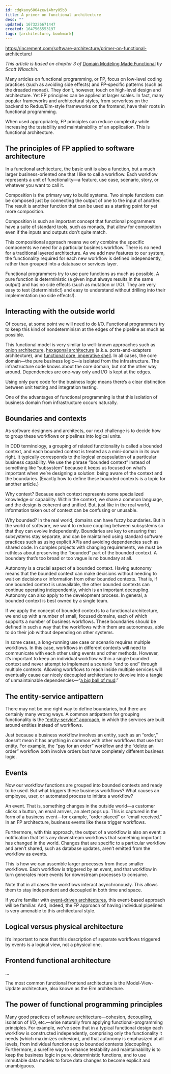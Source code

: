 ```yaml
---
id: cdgkaoy6064zew14hry05b3
title: A primer on functional architecture
desc: ""
updated: 1673226671447
created: 1647565553197
tags: [architecture, bookmark]
---
```


https://increment.com/software-architecture/primer-on-functional-architecture/

_This article is based on chapter 3 of_ [Domain Modeling Made Functional](https://pragprog.com/book/swdddf/domain-modeling-made-functional) _by Scott Wlaschin._

Many articles on functional programming, or FP, focus on low-level coding practices (such as avoiding side effects) and FP-specific patterns (such as the dreaded monad). They don’t, however, touch on high-level design and architecture. Yet FP principles can be applied at larger scales. In fact, many popular frameworks and architectural styles, from serverless on the backend to Redux/Elm-style frameworks on the frontend, have their roots in functional programming.

When used appropriately, FP principles can reduce complexity while increasing the testability and maintainability of an application. This is functional architecture.

## The principles of FP applied to software architecture

In a functional architecture, the basic unit is also a function, but a much larger business-oriented one that I like to call a workflow. Each workflow represents a unit of functionality—a feature, use case, scenario, story, or whatever you want to call it.

Composition is the primary way to build systems. Two simple functions can be composed just by connecting the output of one to the input of another. The result is another function that can be used as a starting point for yet more composition.

Composition is such an important concept that functional programmers have a suite of standard tools, such as monads, that allow for composition even if the inputs and outputs don’t quite match.

This compositional approach means we only combine the specific components we need for a particular business workflow. There is no need for a traditional layered architecture. As we add new features to our system, the functionality required for each new workflow is defined independently, rather than grouped into a database or services layer.

Functional programmers try to use pure functions as much as possible. A pure function is deterministic (a given input always results in the same output) and has no side effects (such as mutation or I/O). They are very easy to test (deterministic!) and easy to understand without drilling into their implementation (no side effects!).

## Interacting with the outside world

Of course, at some point we will need to do I/O. Functional programmers try to keep this kind of nondeterminism at the edges of the pipeline as much as possible.

This functional model is very similar to well-known approaches such as [onion architecture](https://jeffreypalermo.com/2008/07/the-onion-architecture-part-1/), [hexagonal architecture](http://www.dossier-andreas.net/software_architecture/ports_and_adapters.html) (a.k.a. ports-and-adapters architecture), and [functional core, imperative shell](https://www.destroyallsoftware.com/screencasts/catalog/functional-core-imperative-shell). In all cases, the core domain—the pure business logic—is isolated from the infrastructure. The infrastructure code knows about the core domain, but not the other way around. Dependencies are one-way only and I/O is kept at the edges.

Using only pure code for the business logic means there’s a clear distinction between unit testing and integration testing.

One of the advantages of functional programming is that this isolation of business domain from infrastructure occurs naturally.

## Boundaries and contexts

As software designers and architects, our next challenge is to decide how to group these workflows or pipelines into logical units.

In DDD terminology, a grouping of related functionality is called a bounded context, and each bounded context is treated as a mini-domain in its own right. It typically corresponds to the logical encapsulation of a particular business capability. We use the phrase “bounded context” instead of something like “subsystem” because it keeps us focused on what’s important when we’re designing a solution: being aware of the context and the boundaries. (Exactly how to define these bounded contexts is a topic for another article.)

Why context? Because each context represents some specialized knowledge or capability. Within the context, we share a common language, and the design is coherent and unified. But, just like in the real world, information taken out of context can be confusing or unusable.

Why bounded? In the real world, domains can have fuzzy boundaries. But in the world of software, we want to reduce coupling between subsystems so that they can evolve independently. Boundaries are key to ensuring that subsystems stay separate, and can be maintained using standard software practices such as using explicit APIs and avoiding dependencies such as shared code. In complex projects with changing requirements, we must be ruthless about preserving the “bounded” part of the bounded context. A boundary that’s too broad or too vague is no boundary at all.

Autonomy is a crucial aspect of a bounded context. Having autonomy means that the bounded context can make decisions without needing to wait on decisions or information from other bounded contexts. That is, if one bounded context is unavailable, the other bounded contexts can continue operating independently, which is an important decoupling. Autonomy can also apply to the development process. In general, a bounded context is best owned by a single team.

If we apply the concept of bounded contexts to a functional architecture, we end up with a number of small, focused domains, each of which supports a number of business workflows. These boundaries should be defined in such a way that the workflows within them are autonomous, able to do their job without depending on other systems.

In some cases, a long-running use case or scenario requires multiple workflows. In this case, workflows in different contexts will need to communicate with each other using events and other methods. However, it’s important to keep an individual workflow within a single bounded context and never attempt to implement a scenario “end to end” through multiple contexts. Allowing workflows to reach inside multiple services will eventually cause our nicely decoupled architecture to devolve into a tangle of unmaintainable dependencies—“[a big ball of mud](http://laputan.org/mud/).”

## The entity-service antipattern

There may not be one right way to define boundaries, but there are certainly many wrong ways. A common antipattern for grouping functionality is the [“entity-service” approach](https://www.michaelnygard.com/blog/2017/12/the-entity-service-antipattern/), in which the services are built around entities instead of workflows.

Just because a business workflow involves an entity, such as an “order,” doesn’t mean it has anything in common with other workflows that use that entity. For example, the “pay for an order” workflow and the “delete an order” workflow both involve orders but have completely different business logic.

## Events

Now our workflow functions are grouped into bounded contexts and ready to be used. But what triggers these business workflows? What causes an employee, user, or automated process to initiate a workflow?

An event. That is, something changes in the outside world—a customer clicks a button, an email arrives, an alert pops up. This is captured in the form of a business event—for example, “order placed” or “email received.” In an FP architecture, business events like these trigger workflows.

Furthermore, with this approach, the output of a workflow is also an event: a notification that tells any downstream workflows that something important has changed in the world. Changes that are specific to a particular workflow and aren’t shared, such as database updates, aren’t emitted from the workflow as events.

This is how we can assemble larger processes from these smaller workflows. Each workflow is triggered by an event, and that workflow in turn generates more events for downstream processes to consume.

Note that in all cases the workflows interact asynchronously. This allows them to stay independent and decoupled in both time and space.

If you’re familiar with [event-driven architectures](https://www.enterpriseintegrationpatterns.com/docs/EDA.pdf), this event-based approach will be familiar. And, indeed, the FP approach of having individual pipelines is very amenable to this architectural style.

## Logical versus physical architecture

It’s important to note that this description of separate workflows triggered by events is a logical view, not a physical one.

## Frontend functional architecture

...

The most common functional frontend architecture is the Model-View-Update architecture, also known as the Elm architecture.

## The power of functional programming principles

Many good practices of software architecture—cohesion, decoupling, isolation of I/O, etc.—arise naturally from applying functional-programming principles. For example, we’ve seen that in a typical functional design each workflow is constructed independently, comprising only the functionality it needs (which maximizes cohesion), and that autonomy is emphasized at all levels, from individual functions up to bounded contexts (decoupling). Furthermore, a surefire way to enhance testability and maintainability is to keep the business logic in pure, deterministic functions, and to use immutable data models to force data changes to become explicit and unambiguous.
